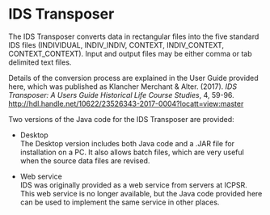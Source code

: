 # IDS Transposer  

The IDS Transposer converts data in rectangular files into the five standard IDS files (INDIVIDUAL, INDIV_INDIV, CONTEXT, INDIV_CONTEXT, CONTEXT_CONTEXT).  Input and output files may be either comma or tab delimited text files.   

Details of the conversion process are explained in the User Guide provided here, which was published as Klancher Merchant & Alter. (2017). *IDS Transposer: A Users Guide Historical Life Course Studies*, 4, 59-96. http://hdl.handle.net/10622/23526343-2017-0004?locatt=view:master   
   
Two versions of the Java code for the IDS Transposer are provided:

- Desktop   
The Desktop version includes both Java code and a .JAR file for installation on a PC.  It also allows batch files, which are very useful when the source data files are revised.

- Web service   
IDS was originally provided as a web service from servers at ICPSR.  This web service is no longer available, but the Java code provided here can be used to implement the same service in other places.



 




  
   
 